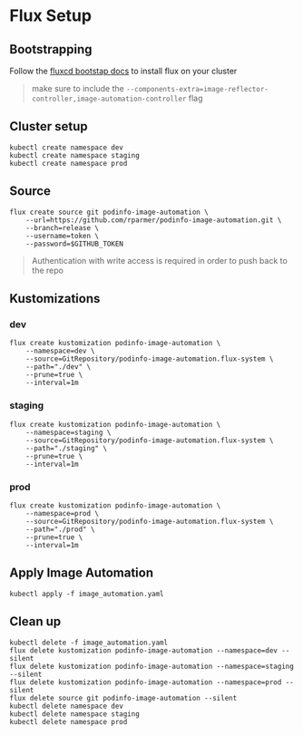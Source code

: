 # Flux Setup

## Bootstrapping
Follow the [fluxcd bootstap docs](https://fluxcd.io/docs/installation/#bootstrap) to install flux on your cluster
> make sure to include the ```--components-extra=image-reflector-controller,image-automation-controller``` flag

## Cluster setup
```
kubectl create namespace dev
kubectl create namespace staging
kubectl create namespace prod
```

## Source
```
flux create source git podinfo-image-automation \
    --url=https://github.com/rparmer/podinfo-image-automation.git \
    --branch=release \
    --username=token \
    --password=$GITHUB_TOKEN
```
> Authentication with write access is required in order to push back to the repo

## Kustomizations
### dev
```
flux create kustomization podinfo-image-automation \
    --namespace=dev \
    --source=GitRepository/podinfo-image-automation.flux-system \
    --path="./dev" \
    --prune=true \
    --interval=1m
```

### staging
```
flux create kustomization podinfo-image-automation \
    --namespace=staging \
    --source=GitRepository/podinfo-image-automation.flux-system \
    --path="./staging" \
    --prune=true \
    --interval=1m
```

### prod
```
flux create kustomization podinfo-image-automation \
    --namespace=prod \
    --source=GitRepository/podinfo-image-automation.flux-system \
    --path="./prod" \
    --prune=true \
    --interval=1m
```

## Apply Image Automation
```
kubectl apply -f image_automation.yaml
```

## Clean up
```
kubectl delete -f image_automation.yaml
flux delete kustomization podinfo-image-automation --namespace=dev --silent
flux delete kustomization podinfo-image-automation --namespace=staging --silent
flux delete kustomization podinfo-image-automation --namespace=prod --silent
flux delete source git podinfo-image-automation --silent
kubectl delete namespace dev
kubectl delete namespace staging
kubectl delete namespace prod
```